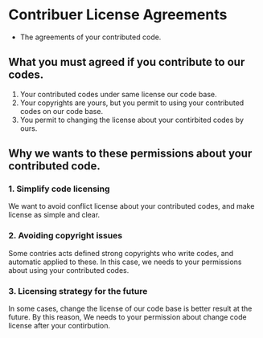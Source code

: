 # Contribuer License Agreements

- The agreements of your contributed code.

## What you must agreed if you contribute to our codes.

1. Your contributed codes under same license our code base.
2. Your copyrights are yours, but you permit to using your contributed codes on our code base.
3. You permit to changing the license about your contirbited codes by ours.

## Why we wants to these permissions about your contributed code.

### 1. Simplify code licensing

We want to avoid conflict license about your contributed codes, and make license as simple and clear.

### 2. Avoiding copyright issues

Some contries acts defined strong copyrights who write codes, and automatic applied to these.
In this case, we needs to your permissions about using your contributed codes.

### 3. Licensing strategy for the future

In some cases, change the license of our code base is better result at the future.
By this reason, We needs to your permission about change code license after your contirbution.
